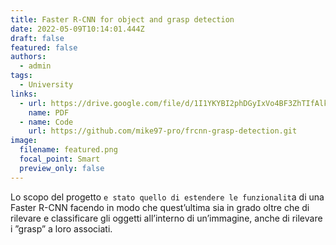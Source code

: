 ```yaml
---
title: Faster R-CNN for object and grasp detection
date: 2022-05-09T10:14:01.444Z
draft: false
featured: false
authors:
  - admin
tags:
  - University
links:
  - url: https://drive.google.com/file/d/1I1YKYBI2phDGyIxVo4BF3ZhTIfAlkAQo/view?usp=sharing
    name: PDF
  - name: Code
    url: https://github.com/mike97-pro/frcnn-grasp-detection.git
image:
  filename: featured.png
  focal_point: Smart
  preview_only: false
---
```

Lo scopo del progetto `e stato quello di estendere le
funzionalit`a di una Faster R-CNN facendo in modo che
quest’ultima sia in grado oltre che di rilevare e classificare
gli oggetti all’interno di un’immagine, anche di rilevare
i ”grasp” a loro associati.